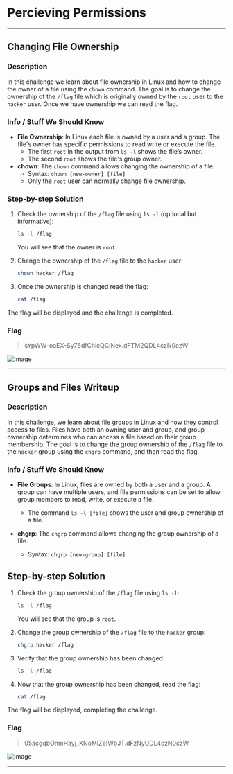 # Percieving Permissions

---

## Changing File Ownership

### Description
In this challenge we learn about file ownership in Linux and how to change the owner of a file using the `chown` command. The goal is to change the ownership of the `/flag` file which is originally owned by the `root` user to the `hacker` user. Once we have ownership we can read the flag.

### Info / Stuff We Should Know
- **File Ownership**: In Linux each file is owned by a user and a group. The file's owner has specific permissions to read write or execute the file.
  - The first `root` in the output from `ls -l` shows the file’s owner.
  - The second `root` shows the file's group owner.
- **chown**: The `chown` command allows changing the ownership of a file. 
  - Syntax: `chown [new-owner] [file]`
  - Only the `root` user can normally change file ownership.
  
### Step-by-step Solution
1. Check the ownership of the `/flag` file using `ls -l` (optional but informative):

   ```bash
   ls -l /flag
   ```
   You will see that the owner is `root`.

2. Change the ownership of the `/flag` file to the `hacker` user:
   ```bash
   chown hacker /flag
   ```

3. Once the ownership is changed read the flag:
   ```bash
   cat /flag
   ```

The flag will be displayed and the challenge is completed.

### Flag

> sYpWW-oaEX-Sy76dfChicQCjNex.dFTM2QDL4czN0czW

![image](https://github.com/user-attachments/assets/680aa04e-31d1-41c5-9572-b13ce0fa4bb7)

---

## Groups and Files Writeup

### Description
In this challenge, we learn about file groups in Linux and how they control access to files. Files have both an owning user and group, and group ownership determines who can access a file based on their group membership. The goal is to change the group ownership of the `/flag` file to the `hacker` group using the `chgrp` command, and then read the flag.

### Info / Stuff We Should Know
- **File Groups**: In Linux, files are owned by both a user and a group. A group can have multiple users, and file permissions can be set to allow group members to read, write, or execute a file.
  - The command `ls -l [file]` shows the user and group ownership of a file.
  
- **chgrp**: The `chgrp` command allows changing the group ownership of a file.
  - Syntax: `chgrp [new-group] [file]`

## Step-by-step Solution
1. Check the group ownership of the `/flag` file using `ls -l`:
   ```bash
   ls -l /flag
   ```
   You will see that the group is `root`.

2. Change the group ownership of the `/flag` file to the `hacker` group:
   ```bash
   chgrp hacker /flag
   ```

3. Verify that the group ownership has been changed:
   ```bash
   ls -l /flag
   ```

4. Now that the group ownership has been changed, read the flag:
   ```bash
   cat /flag
   ```

The flag will be displayed, completing the challenge.

### Flag

> 05acgqbOnmHayj_KNoMlZ6IWbJT.dFzNyUDL4czN0czW

![image](https://github.com/user-attachments/assets/0862d11c-e3e4-4c32-a05e-745c5a03901f)

---


